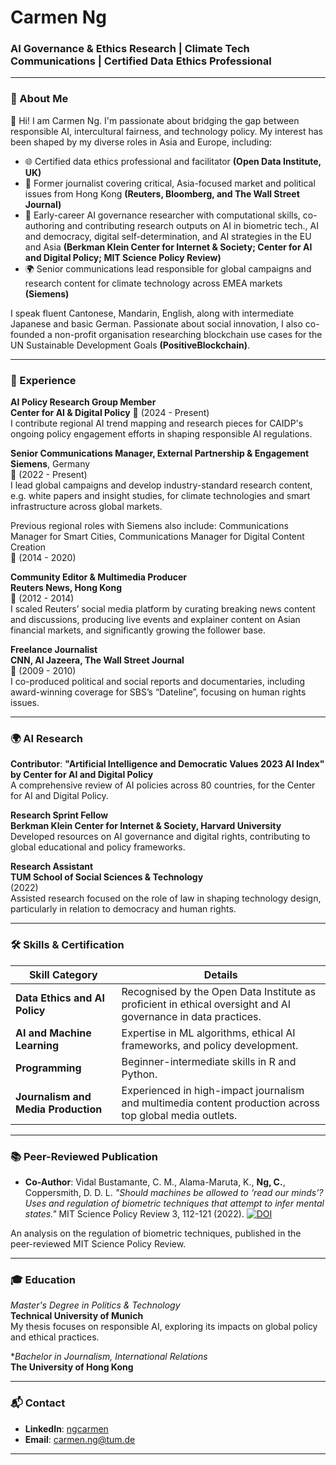 # Carmen Ng

### AI Governance & Ethics Research | Climate Tech Communications | Certified Data Ethics Professional

---

### 📝 About Me
👋 Hi! I am Carmen Ng. I'm passionate about bridging the gap between responsible AI, intercultural fairness, and technology policy. My interest has been shaped by my diverse roles in Asia and Europe, including:

- 🌐 Certified data ethics professional and facilitator **(Open Data Institute, UK)**
- 📰 Former journalist covering critical, Asia-focused market and political issues from Hong Kong **(Reuters, Bloomberg, and The Wall Street Journal)**
- 🤖 Early-career AI governance researcher with computational skills, co-authoring and contributing research outputs on AI in biometric tech., AI and democracy, digital self-determination, and AI strategies in the EU and Asia **(Berkman Klein Center for Internet & Society; Center for AI and Digital Policy; MIT Science Policy Review)**
- 🌍 Senior communications lead responsible for global campaigns and research content for climate technology across EMEA markets **(Siemens)**

I speak fluent Cantonese, Mandarin, English, along with intermediate Japanese and basic German. Passionate about social innovation, I also co-founded a non-profit organisation researching blockchain use cases for the UN Sustainable Development Goals **(PositiveBlockchain)**.

---

### 💼 Experience

**AI Policy Research Group Member**  
**Center for AI & Digital Policy**
📅 (2024 - Present)  
I contribute regional AI trend mapping and research pieces for CAIDP's ongoing policy engagement efforts in shaping responsible AI regulations.

**Senior Communications Manager, External Partnership & Engagement**  
**Siemens**, Germany  
📅 (2022 - Present)  
I lead global campaigns and develop industry-standard research content, e.g. white papers and insight studies, for climate technologies and smart infrastructure across global markets.

Previous regional roles with Siemens also include: Communications Manager for Smart Cities, Communications Manager for Digital Content Creation  
📅 (2014 - 2020)

**Community Editor & Multimedia Producer**  
**Reuters News, Hong Kong**  
📅 (2012 - 2014)  
I scaled Reuters’ social media platform by curating breaking news content and discussions, producing live events and explainer content on Asian financial markets, and significantly growing the follower base.

**Freelance Journalist**  
**CNN, Al Jazeera, The Wall Street Journal**  
📅 (2009 - 2010)  
I co-produced political and social reports and documentaries, including award-winning coverage for SBS’s “Dateline”, focusing on human rights issues.

---
### 🌍 AI Research

**Contributor**: 
**"Artificial Intelligence and Democratic Values 2023 AI Index" by Center for AI and Digital Policy**  
A comprehensive review of AI policies across 80 countries, for the Center for AI and Digital Policy.

**Research Sprint Fellow**  
**Berkman Klein Center for Internet & Society, Harvard University**  
Developed resources on AI governance and digital rights, contributing to global educational and policy frameworks.

**Research Assistant**  
**TUM School of Social Sciences & Technology**  
(2022)  
Assisted research focused on the role of law in shaping technology design, particularly in relation to democracy and human rights.

---

### 🛠 Skills & Certification

| Skill Category                | Details                                  |
|-------------------------------|------------------------------------------|
| **Data Ethics and AI Policy** | Recognised by the Open Data Institute as proficient in ethical oversight and AI governance in data practices. |
| **AI and Machine Learning**   | Expertise in ML algorithms, ethical AI frameworks, and policy development. |
| **Programming**   | Beginner-intermediate skills in R and Python. |
| **Journalism and Media Production** | Experienced in high-impact journalism and multimedia content production across top global media outlets. |

---

### 📚 Peer-Reviewed Publication

- **Co-Author**: Vidal Bustamante, C. M., Alama-Maruta, K., **Ng, C.**, Coppersmith, D. D. L. _"Should machines be allowed to ‘read our minds’? Uses and regulation of biometric techniques that attempt to infer mental states."_ MIT Science Policy Review 3, 112-121 (2022). [![DOI](https://img.shields.io/badge/DOI-10.38105/spr.qy2iibrk72-blue.svg)](https://doi.org/10.38105/spr.qy2iibrk72)

An analysis on the regulation of biometric techniques, published in the peer-reviewed MIT Science Policy Review.

---

### 🎓 Education

*Master's Degree in Politics & Technology*  
**Technical University of Munich**  
My thesis focuses on responsible AI, exploring its impacts on global policy and ethical practices.

**Bachelor in Journalism, International Relations*  
**The University of Hong Kong**  

---

### 📬 Contact 

- **LinkedIn**: [ngcarmen](https://www.linkedin.com/in/ngcarmen)
- **Email**: carmen.ng@tum.de

---
